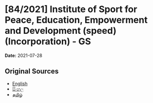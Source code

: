 # [84/2021] Institute of Sport for Peace, Education, Empowerment and Development (speed) (Incorporation) - GS

**Date:** 2021-07-28

## Original Sources

- [English](https://documents.gov.lk/view/bills/2021/7/84-2021_E.pdf)
- [සිංහල](https://documents.gov.lk/view/bills/2021/7/84-2021_S.pdf)
- [தமிழ்](https://documents.gov.lk/view/bills/2021/7/84-2021_T.pdf)
